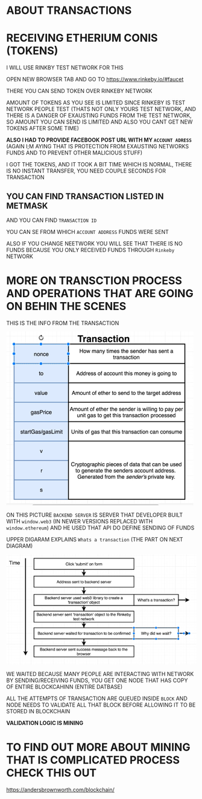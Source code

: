 # ABOUT TRANSACTIONS


# RECEIVING ETHERIUM CONIS (TOKENS)

I WILL USE RINKBY TEST NETWORK FOR THIS

OPEN NEW BROWSER TAB AND GO TO <https://www.rinkeby.io/#faucet>

THERE YOU CAN SEND TOKEN OVER RINKEBY NETWORK

AMOUNT OF TOKENS AS YOU SEE IS LIMITED SINCE RINKEBY IS TEST NETWORK PEOPLE TEST (THATS NOT ONLY YOURS TEST NETWORK, AND THERE IS A DANGER OF EXAUSTING FUNDS FROM THE TEST NETWORK, SO AMOUNT YOU CAN SEND IS LIMITED AND ALSO YOU CANT GET NEW TOKENS AFTER SOME TIME)

**ALSO I HAD TO PROVIDE FACEBOOK POST URL WITH MY `ACCOUNT ADRESS`** (AGAIN I;M AYING THAT IS PROTECTION FROM EXAUSTING NETWORKS FUNDS AND TO PREVENT OTHER MALICIOUS STUFF)

I GOT THE TOKENS, AND IT TOOK A BIT TIME WHICH IS NORMAL, THERE IS NO INSTANT TRANSFER, YOU NEED COUPLE SECONDS FOR TRANSACTION

## YOU CAN FIND TRANSACTION LISTED IN METMASK

AND YOU CAN FIND `TRANSACTION ID`

YOU CAN SE FROM WHICH `ACCOUNT ADDRESS` FUNDS WERE SENT
 
ALSO IF YOU CHANGE NEETWORK YOU WILL SEE THAT THERE IS NO FUNDS BECAUSE YOU ONLY RECEIVED FUNDS THROUGH `Rinkeby` NETWORK

# MORE ON TRANSCTION PROCESS AND OPERATIONS THAT ARE GOING ON BEHIN THE SCENES

THIS IS THE INFO FROM THE TRANSACTION

![transaction](images/transaction.png)
  
ON THIS PICTURE `BACKEND SERVER` IS SERVER THAT DEVELOPER BUILT WITH `window.web3` (IN NEWER VERSIONS REPLACED WITH `window.ethereum`) AND HE USED THAT API DO DEFINE SENDING OF FUNDS 

UPPER DIGARAM EXPLAINS `Whats a transaction` (THE PART ON NEXT DIAGRAM)

![trans proces](images/trans_process.png)

WE WAITED BECAUSE MANY PEOPLE ARE INTERACTING WITH NETWORK BY SENDING/RECEIVING FUNDS, YOU GET ONE NODE THAT HAS COPY OF ENTIRE BLOCKCAHINN (ENTIRE DATBASE)

ALL THE ATTEMPTS OF TRANSACTION ARE QUEUED INSIDE `BLOCK` AND NODE NEEDS TO VALIDATE ALL THAT BLOCK BEFORE ALLOWING IT TO BE STORED IN BLOCKCHAIN

**VALIDATION LOGIC IS MINING**

# TO FIND OUT MORE ABOUT MINING THAT IS COMPLICATED PROCESS CHECK THIS OUT

<https://andersbrownworth.com/blockchain/>
